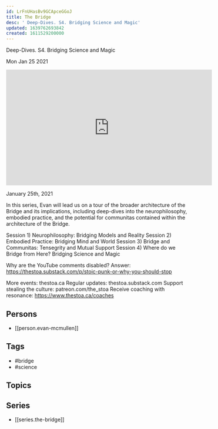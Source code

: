 ```yaml
---
id: LrFnUHasBv9GCApceGGoJ
title: The Bridge
desc: ' Deep-Dives. S4. Bridging Science and Magic'
updated: 1639762693842
created: 1611529200000
---
```



 Deep-Dives. S4. Bridging Science and Magic

Mon Jan 25 2021

<iframe width="560" height="315" src="https://www.youtube.com/embed/xxRyTibydno" title="The Bridge: Deep-Dives. S4. Bridging Science and Magic w/ Evan McMullen" frameborder="0" allow="accelerometer; autoplay; clipboard-write; encrypted-media; gyroscope; picture-in-picture" allowfullscreen ></iframe>

January 25th, 2021

In this series, Evan will lead us on a tour of the broader architecture of the Bridge and its implications, including deep-dives into the neurophilosophy, embodied practice, and the potential for communitas contained within the architecture of the Bridge.

Session 1)
Neurophilosophy: Bridging Models and Reality
Session 2)
Embodied Practice: Bridging Mind and World
Session 3)
Bridge and Communitas: Tensegrity and Mutual Support
Session 4)
Where do we Bridge from Here? Bridging Science and Magic

Why are the YouTube comments disabled? Answer: https://thestoa.substack.com/p/stoic-punk-or-why-you-should-stop

More events: thestoa.ca
Regular updates: thestoa.substack.com
Support stealing the culture: patreon.com/the_stoa
Receive coaching with resonance: https://www.thestoa.ca/coaches

## Persons

- [[person.evan-mcmullen]]

## Tags

- #bridge
- #science

## Topics



## Series

- [[series.the-bridge]]

